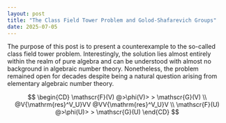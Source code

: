 ```yaml
---
layout: post
title: "The Class Field Tower Problem and Golod-Shafarevich Groups"
date: 2025-07-05
---
```


The purpose of this post is to present a counterexample to the so-called class field tower problem. Interestingly, the solution lies almost entirely within the realm of pure algebra and can be understood with almost no background in algebraic number theory. Nonetheless, the problem remained open for decades despite being a natural question arising from elementary algebraic number theory.

$$
\begin{CD}
   \mathscr{F}(V) @>\phi(V)> > \mathscr{G}(V) \\
    @V{\mathrm{res}^V_U}VV @VV{\mathrm{res}^V_U}V \\
   \mathscr{F}(U) @>\phi(U)> > \mathscr{G}(U)
\end{CD}
$$
